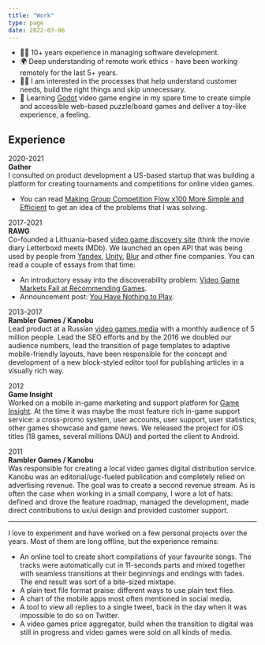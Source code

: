 ```yaml
---
title: "Work"
type: page
date: 2022-03-06
---
```


- 👨‍💻 10+ years experience in managing software development.
- 🌍 Deep understanding of remote work ethics - have been working remotely for the last 5+ years.
- 🕵️‍♂️ I am interested in the processes that help understand customer needs,  build the right things and skip unnecessary.
- 👾 Learning [Godot](https://godotengine.org) video game engine in my spare time to create simple and accessible web-based puzzle/board games and deliver a toy-like experience, a feeling.

## Experience

2020-2021  
__Gather__  
I consulted on product development a US-based startup that was building a platform for creating tournaments and competitions for online video games.

- You can read [Making Group Competition Flow x100 More Simple and Efficient](/posts/making-group-competition-flow-x100-more-simple-and-efficient/) to get an idea of the problems that I was solving.

2017-2021  
__RAWG__  
Co-founded a Lithuania-based [video game discovery site](https://rawg.io/) (think the movie diary Letterboxd meets IMDb). We launched an open API that was being used by people from [Yandex](https://yandex.com), [Unity](https://unity.com), [Blur](http://www.blur.com) and other fine companies. You can read a couple of essays from that time: 
	
- An introductory essay into the discoverability problem: [Video Game Markets Fail at Recommending Games](/posts/video-game-markets-fail-at-recommending-games/).
- Announcement post: [You Have Nothing to Play](/posts/you-have-nothing-to-play/).

2013-2017  
__Rambler Games / Kanobu__  
Lead product at a Russian [video games media](https://kanobu.ru/) with a monthly audience of 5 million people. Lead the SEO efforts and by the 2016 we doubled our audience numbers, lead the transition of page templates to adaptive mobile-friendly layouts, have been responsible for the concept and development of a new block-styled editor tool for publishing articles in a visually rich way.


2012  
__Game Insight__  
Worked on a mobile in-game marketing and support platform for [Game Insight](https://www.game-insight.com/en). At the time it was maybe the most feature rich in-game support service: a cross-promo system, user accounts, user support, user statistics, other games showcase and game news. We released the project for iOS titles (18 games, several millions DAU) and ported the client to Android.

2011  
__Rambler Games / Kanobu__  
Was responsible for creating a local video games digital distribution service. Kanobu was an editorial/ugc-fueled publication and completely relied on advertising revenue. The goal was to create a second revenue stream. As is often the case when working in a small company, I wore a lot of hats: defined and drove the feature roadmap, managed the development, made direct contributions to ux/ui design and provided customer support.

---

I love to experiment and have worked on a few personal projects over the years. Most of them are long offline, but the experience remains:

- An online tool to create short compilations of your favourite songs. The tracks were automatically cut in 11-seconds parts and mixed together with seamless transitions at their beginnings and endings with fades. The end result was sort of a bite-sized mixtape.
- A plain text file format praise: different ways to use plain text files.
- A chart of the mobile apps most often mentioned in social media.
- A tool to view all replies to a single tweet, back in the day when it was impossible to do so on Twitter.
- A video games price aggregator, build when the transition to digital was still in progress and video games were sold on all kinds of media.